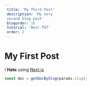 ```yaml
--- 
 title: 'My Third Post' 
 description: 'My very 
 second blog post' 
 blogorder: 10 
 tutorial: 'Next-TUT' 
 order: 2 
--- 
```

 
 # My First Post 
 
 I **Hate** using [Next.js](https://nextjs.org/) 
 
 ```js 
 const doc = getDocBySlug(params.slug); 
 ```